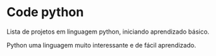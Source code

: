# Code python

Lista de projetos em linguagem python, iniciando aprendizado básico.

Python uma linguagem muito interessante e de fácil aprendizado.
